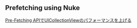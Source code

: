 ## Prefetching using Nuke

[Pre-Fetching APIでUICollectionViewのパフォーマンスを上げる](https://qiita.com/kz56cd/items/e90132bf9c44fd0f2c6d)

